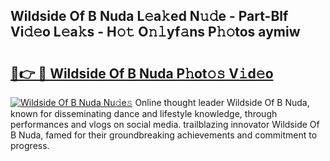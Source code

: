 ## Wildside Of B Nuda L𝚎a𝚔ed N𝚞𝚍e - Part-Blf Vi𝚍𝚎o L𝚎a𝚔s - H𝚘𝚝 O𝚗𝚕yf𝚊ns P𝚑𝚘tos aymiw

# <h2><a href="http://kf1r6o1.oniu.top/?m=Wildside+Of+B+Nuda">🔗👉 🔴 Wildside Of B Nuda P𝚑ot𝚘𝚜 V𝚒d𝚎o</a></h2>

[![Wildside Of B Nuda Nu𝚍e𝚜](https://i.imgur.com/0qMVB7G.gif)](http://kf1r6o1.oniu.top/?m=Wildside+Of+B+Nuda)
Online thought leader Wildside Of B Nuda, known for disseminating dance and lifestyle knowledge, through performances and vlogs on social media. trailblazing innovator Wildside Of B Nuda, famed for their groundbreaking achievements and commitment to progress.  
